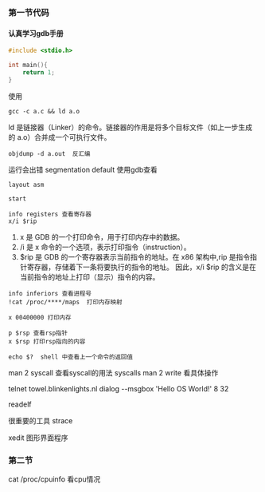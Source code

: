 <!--
 * @Author: 魏子喻
 * @Date: 2023-06-13 21:45:56
 * @LastEditors: 魏子喻
 * @LastEditTime: 2023-08-10 10:58:19
-->
### 第一节代码

#### 认真学习gdb手册
```c
#include <stdio.h>

int main(){
    return 1;
}
```
使用
```
gcc -c a.c && ld a.o
```
ld 是链接器（Linker）的命令。链接器的作用是将多个目标文件（如上一步生成的 a.o）合并成一个可执行文件。

```
objdump -d a.out  反汇编
```

运行会出错 segmentation default
使用gdb查看

```
layout asm

start

info registers 查看寄存器
x/i $rip
```

1. x 是 GDB 的一个打印命令，用于打印内存中的数据。
2. /i 是 x 命令的一个选项，表示打印指令（instruction）。
3. $rip 是 GDB 的一个寄存器表示当前指令的地址。在 x86 架构中,rip 是指令指针寄存器，存储着下一条将要执行的指令的地址。
因此，x/i $rip 的含义是在当前指令的地址上打印（显示）指令的内容。

```
info inferiors 查看进程号
!cat /proc/****/maps  打印内存映射

x 00400000 打印内存
```

```
p $rsp 查看rsp指针
x $rsp 打印rsp指向的内容
```

```
echo $?  shell 中查看上一个命令的返回值
```


man 2 syscall  查看syscall的用法
syscalls
man 2 write  看具体操作


telnet towel.blinkenlights.nl
dialog --msgbox 'Hello OS World!' 8 32

readelf

很重要的工具
strace

xedit 图形界面程序


### 第二节
cat /proc/cpuinfo    看cpu情况